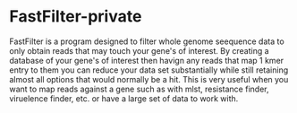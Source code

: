 # FastFilter-private

FastFilter is a program designed to filter whole genome seequence data to only obtain reads that may touch your gene's of interest. By creating a database of your gene's of interest then havign any reads that map 1 kmer entry to them you can reduce your data set substantially while still retaining almost all options that would normally be a hit. This is very useful when you want to map reads against a gene such as with mlst, resistance finder, viruelence finder, etc. or have a large set of data to work with.
